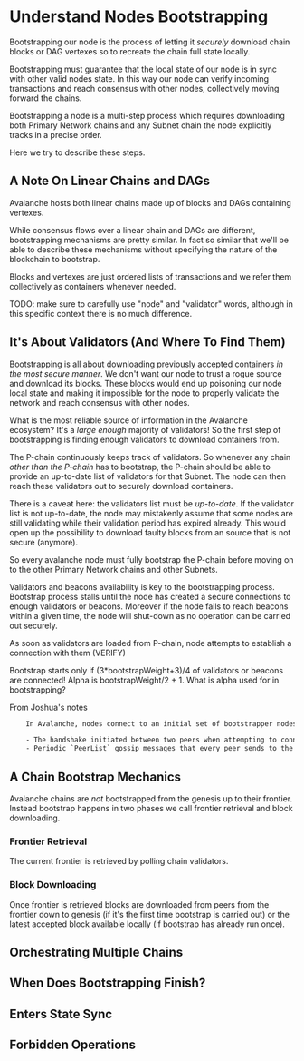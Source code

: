 # Understand Nodes Bootstrapping

Bootstrapping our node is the process of letting it *securely* download chain blocks
or DAG vertexes so to recreate the chain full state locally.

Bootstrapping must guarantee that the local state of our node is in sync with
other valid nodes state. In this way our node can verify incoming transactions and
reach consensus with other nodes, collectively moving forward the chains.

Bootstrapping a node is a multi-step process which requires downloading both
Primary Network chains and any Subnet chain the node explicitly tracks in a
precise order.

Here we try to describe these steps.

## A Note On Linear Chains and DAGs

Avalanche hosts both linear chains made up of blocks and DAGs containing
vertexes.

While consensus flows over a linear chain and DAGs are different, bootstrapping
mechanisms are pretty similar. In fact so similar that we'll be able to describe
these mechanisms without specifying the nature of the blockchain to bootstrap.

Blocks and vertexes are just ordered lists of transactions and we refer them
collectively as containers whenever needed.

TODO: make sure to carefully use "node" and "validator" words, although in this
specific context there is no much difference.

## It's About Validators (And Where To Find Them)

Bootstrapping is all about downloading previously accepted containers *in the
most secure manner*. We don't want our node to trust a rogue source and download
its blocks. These blocks would end up poisoning our node local state and making it
impossible for the node to properly validate the network and reach consensus with
other nodes.

What is the most reliable source of information in the Avalanche ecosystem? It's
a *large enough* majority of validators! So the first step of bootstrapping is
finding enough validators to download containers from.

The P-chain continuously keeps track of validators. So whenever any chain
*other than the P-chain* has to bootstrap, the P-chain should be able to provide
an up-to-date list of validators for that Subnet. The node can then reach these
validators out to securely download containers.

There is a caveat here: the validators list must be *up-to-date*. If the validator
list is not up-to-date, the node may mistakenly assume that some nodes are still
validating while their validation period has expired already. This would open up
the possibility to download faulty blocks from an source that is not secure (anymore).

So every avalanche node must fully bootstrap the P-chain before moving on
to the other Primary Network chains and other Subnets.

Validators and beacons availability is key to the bootstrapping process.
Bootstrap process stalls until the node has created a secure connections to
enough validators or beacons. Moreover if the node fails to reach beacons within
a given time, the node will shut-down as no operation can be carried out
securely.

As soon as validators are loaded from P-chain, node attempts to establish a connection with them (VERIFY)

Bootstrap starts only if (3*bootstrapWeight+3)/4 of validators or beacons are connected!
Alpha is bootstrapWeight/2 + 1. What is alpha used for in bootstrapping?


From Joshua's notes

``` txt
    In Avalanche, nodes connect to an initial set of bootstrapper nodes known as **beacons** (this is user-configurable). Once connected to a set of beacons, a node is able to discover other nodes in the network. Over time, a node eventually discovers other peers in the network through `PeerList` messages it receives through:

    - The handshake initiated between two peers when attempting to connect to a peer (see [Connecting](#connecting)).
    - Periodic `PeerList` gossip messages that every peer sends to the peers it's connected to (see [Connected](#connected)).
```

## A Chain Bootstrap Mechanics

Avalanche chains are *not* bootstrapped from the genesis up to their frontier.
Instead bootstrap happens in two phases we call frontier retrieval and block downloading.

### Frontier Retrieval

The current frontier is retrieved by polling chain validators.


### Block Downloading

Once frontier is retrieved blocks are downloaded from peers from the frontier
down to genesis (if it's the first time bootstrap is carried out) or the
latest accepted block available locally (if bootstrap has already run once).


## Orchestrating Multiple Chains


## When Does Bootstrapping Finish?

## Enters State Sync

## Forbidden Operations
